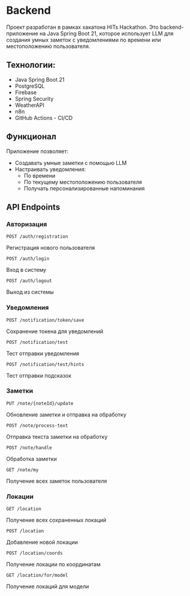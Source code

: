 # Backend

Проект разработан в рамках хакатона HITs Hackathon. Это backend-приложение на Java Spring Boot 21, которое использует LLM для создания умных заметок с уведомлениями по времени или местоположению пользователя.

## Технологии:
- Java Spring Boot 21
- PostgreSQL
- Firebase
- Spring Security
- WeatherAPI
- n8n
- GitHub Actions - CI/CD

## Функционал
Приложение позволяет:
- Создавать умные заметки с помощью LLM
- Настраивать уведомления:
    - По времени
    - По текущему местоположению пользователя
    - Получать персонализированные напоминания

## API Endpoints

### Авторизация

`POST /auth/registration`

Регистрация нового пользователя

`POST /auth/login`

Вход в систему

`POST /auth/logout`

Выход из системы

### Уведомления

`POST /notification/token/save`

Сохранение токена для уведомлений

`POST /notification/test`

Тест отправки уведомления

`POST /notification/test/hints`

Тест отправки подсказок

### Заметки

`PUT /note/{noteId}/update`

Обновление заметки и отправка на обработку

`POST /note/process-text`

Отправка текста заметки на обработку

`POST /note/handle`

Обработка заметки

`GET /note/my`

Получение всех заметок пользователя

### Локации

`GET /location`

Получение всех сохраненных локаций

`POST /location`

Добавление новой локации

`POST /location/coords`

Получение локации по координатам

`GET /location/for/model`

Получение локаций для модели
